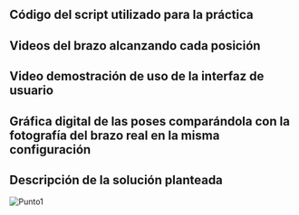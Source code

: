 ## Código del script utilizado para la práctica


## Videos del brazo alcanzando cada posición


## Video demostración de uso de la interfaz de usuario


## Gráfica digital de las poses comparándola con la fotografía del brazo real en la misma configuración


## Descripción de la solución planteada

![Punto1](https://github.com/SaraC27/Laboratorios_Robotica/assets/80609467/c6364449-a2de-48e5-9fad-b127b62f9150)
